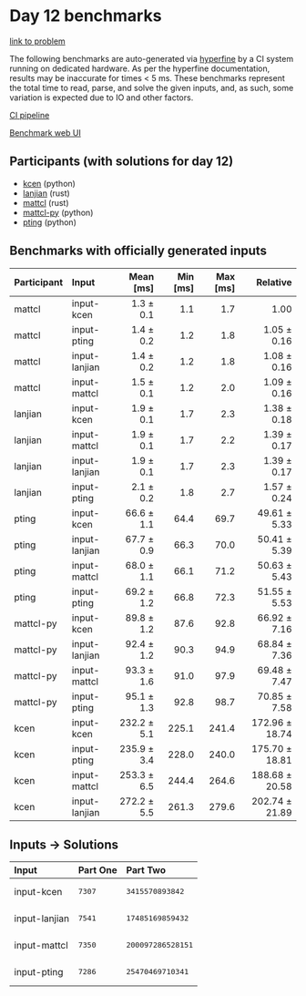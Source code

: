 # Day 12 benchmarks

[link to problem](https://adventofcode.com/2023/day/12)

The following benchmarks are auto-generated via
[hyperfine](https://github.com/sharkdp/hyperfine) by a CI system running on
dedicated hardware. As per the hyperfine documentation, results may be
inaccurate for times < 5 ms. These benchmarks represent the total time to read,
parse, and solve the given inputs, and, as such, some variation is expected due
to IO and other factors.

[CI pipeline](http://ci.papercode.net:8080/teams/main/pipelines/aoc2023)

[Benchmark web UI](https://aoc.ancalagon.black)


## Participants (with solutions for day 12)

- [kcen](https://github.com/kcen/aoc2023) (python)
- [lanjian](https://github.com/lanjian/aoc-2023) (rust)
- [mattcl](https://github.com/mattcl/aoc2023) (rust)
- [mattcl-py](https://github.com/mattcl/aoc2023-py) (python)
- [pting](https://github.com/pting/aoc2023) (python)


## Benchmarks with officially generated inputs

| Participant | Input | Mean [ms] | Min [ms] | Max [ms] | Relative |
|:---|:---|---:|---:|---:|---:|
| mattcl | input-kcen | 1.3 ± 0.1 | 1.1 | 1.7 | 1.00 |
| mattcl | input-pting | 1.4 ± 0.2 | 1.2 | 1.8 | 1.05 ± 0.16 |
| mattcl | input-lanjian | 1.4 ± 0.2 | 1.2 | 1.8 | 1.08 ± 0.16 |
| mattcl | input-mattcl | 1.5 ± 0.1 | 1.2 | 2.0 | 1.09 ± 0.16 |
| lanjian | input-kcen | 1.9 ± 0.1 | 1.7 | 2.3 | 1.38 ± 0.18 |
| lanjian | input-mattcl | 1.9 ± 0.1 | 1.7 | 2.2 | 1.39 ± 0.17 |
| lanjian | input-lanjian | 1.9 ± 0.1 | 1.7 | 2.3 | 1.39 ± 0.17 |
| lanjian | input-pting | 2.1 ± 0.2 | 1.8 | 2.7 | 1.57 ± 0.24 |
| pting | input-kcen | 66.6 ± 1.1 | 64.4 | 69.7 | 49.61 ± 5.33 |
| pting | input-lanjian | 67.7 ± 0.9 | 66.3 | 70.0 | 50.41 ± 5.39 |
| pting | input-mattcl | 68.0 ± 1.1 | 66.1 | 71.2 | 50.63 ± 5.43 |
| pting | input-pting | 69.2 ± 1.2 | 66.8 | 72.3 | 51.55 ± 5.53 |
| mattcl-py | input-kcen | 89.8 ± 1.2 | 87.6 | 92.8 | 66.92 ± 7.16 |
| mattcl-py | input-lanjian | 92.4 ± 1.2 | 90.3 | 94.9 | 68.84 ± 7.36 |
| mattcl-py | input-mattcl | 93.3 ± 1.6 | 91.0 | 97.9 | 69.48 ± 7.47 |
| mattcl-py | input-pting | 95.1 ± 1.3 | 92.8 | 98.7 | 70.85 ± 7.58 |
| kcen | input-kcen | 232.2 ± 5.1 | 225.1 | 241.4 | 172.96 ± 18.74 |
| kcen | input-pting | 235.9 ± 3.4 | 228.0 | 240.0 | 175.70 ± 18.81 |
| kcen | input-mattcl | 253.3 ± 6.5 | 244.4 | 264.6 | 188.68 ± 20.58 |
| kcen | input-lanjian | 272.2 ± 5.5 | 261.3 | 279.6 | 202.74 ± 21.89 |


## Inputs -> Solutions

| Input | Part One | Part Two |
|:---|:---|:---|
|input-kcen|<pre>7307</pre>|<pre>3415570893842</pre>|
|input-lanjian|<pre>7541</pre>|<pre>17485169859432</pre>|
|input-mattcl|<pre>7350</pre>|<pre>200097286528151</pre>|
|input-pting|<pre>7286</pre>|<pre>25470469710341</pre>|